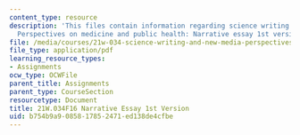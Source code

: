 ```yaml
---
content_type: resource
description: 'This files contain information regarding science writing and new media:
  Perspectives on medicine and public health: Narrative essay 1st version.'
file: /media/courses/21w-034-science-writing-and-new-media-perspectives-on-medicine-and-public-health-fall-2016/b754b9a9085817852471ed138de4cfbe_MIT21W_034F16_NarativEsay1.pdf
file_type: application/pdf
learning_resource_types:
- Assignments
ocw_type: OCWFile
parent_title: Assignments
parent_type: CourseSection
resourcetype: Document
title: 21W.034F16 Narrative Essay 1st Version
uid: b754b9a9-0858-1785-2471-ed138de4cfbe
---
```

